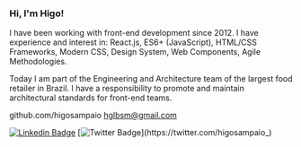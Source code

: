 ### Hi, I'm Higo!

I have been working with front-end development since 2012. I have experience and interest in: React.js, ES6+ (JavaScript), HTML/CSS Frameworks, Modern CSS, Design System, Web Components, Agile Methodologies.

Today I am part of the Engineering and Architecture team of the largest food retailer in Brazil. I have a responsibility to promote and maintain architectural standards for front-end teams.

github.com/higosampaio
hglbsm@gmail.com 

[![Linkedin Badge](https://img.shields.io/badge/-LinkedIn-blue?style=flat-square&logo=Linkedin&logoColor=white&link=https://www.linkedin.com/in/higosampaio)](https://www.linkedin.com/in/higosampaio)
[![Twitter Badge](https://img.shields.io/badge/-Twitter-1ca0f1?style=flat-square&labelColor=1ca0f1&logo=twitter&logoColor=white&link=https://twitter.com/higosampaio_)](https://twitter.com/higosampaio_)
